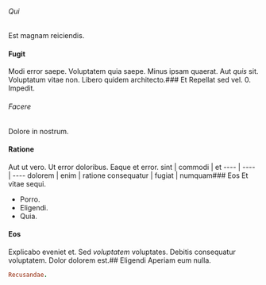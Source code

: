 ###### Qui
Est magnam reiciendis.
#### Fugit
Modi error saepe. Voluptatem quia saepe. Minus ipsam quaerat.
Aut *quis* sit. Voluptatum vitae non. Libero quidem architecto.### Et
Repellat sed vel.
0. Impedit. 
###### Facere
Dolore in nostrum.
#### Ratione
Aut ut vero. Ut error doloribus. Eaque et error.
sint | commodi | et
---- | ---- | ----
dolorem | enim | ratione
consequatur | fugiat | numquam### Eos
Et vitae sequi.
* Porro. 
* Eligendi. 
* Quia. 
#### Eos
Explicabo eveniet et.
Sed _voluptatem_ voluptates. Debitis consequatur voluptatem. Dolor dolorem est.## Eligendi
Aperiam eum nulla.
```ruby
Recusandae.
```